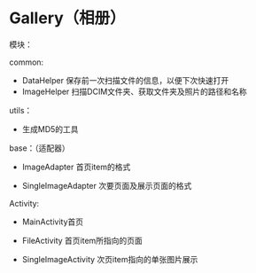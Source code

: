 # Gallery（相册）
模块：

common:

* DataHelper 保存前一次扫描文件的信息，以便下次快速打开
* ImageHelper 扫描DCIM文件夹、获取文件夹及照片的路径和名称 


utils：

* 生成MD5的工具

base：（适配器）

* ImageAdapter 首页item的格式

* SingleImageAdapter 次要页面及展示页面的格式

Activity:

* MainActivity首页

* FileActivity 首页item所指向的页面

* SingleImageActivity 次页item指向的单张图片展示


